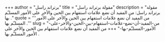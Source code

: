 +++
author = "برتراند راسل"
title = "مقولة برتراند راسل"
description = "مقولة برتراند راسل: من المفيد أن نضع علامات استفهام بين الحين والأخر على الأمور المسلـّم بها ."
quote = '''من المفيد أن نضع علامات استفهام بين الحين والأخر على الأمور المسلـّم بها .''' 
slug = "من-المفيد-أن-نضع-علامات-استفهام-بين-الحين-والأخر-على-الأمور-المسلـّم-بها-"
+++
من المفيد أن نضع علامات استفهام بين الحين والأخر على الأمور المسلـّم بها .
